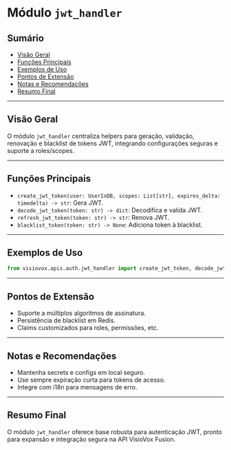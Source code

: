 # Módulo `jwt_handler`

## Sumário
- [Visão Geral](#visão-geral)
- [Funções Principais](#funções-principais)
- [Exemplos de Uso](#exemplos-de-uso)
- [Pontos de Extensão](#pontos-de-extensão)
- [Notas e Recomendações](#notas-e-recomendações)
- [Resumo Final](#resumo-final)

---

## Visão Geral
O módulo `jwt_handler` centraliza helpers para geração, validação, renovação e blacklist de tokens JWT, integrando configurações seguras e suporte a roles/scopes.

---

## Funções Principais
- `create_jwt_token(user: UserInDB, scopes: List[str], expires_delta: timedelta) -> str`: Gera JWT.
- `decode_jwt_token(token: str) -> dict`: Decodifica e valida JWT.
- `refresh_jwt_token(token: str) -> str`: Renova JWT.
- `blacklist_token(token: str) -> None`: Adiciona token à blacklist.

---

## Exemplos de Uso
```python
from visiovox.apis.auth.jwt_handler import create_jwt_token, decode_jwt_token
```

---

## Pontos de Extensão
- Suporte a múltiplos algoritmos de assinatura.
- Persistência de blacklist em Redis.
- Claims customizados para roles, permissões, etc.

---

## Notas e Recomendações
- Mantenha secrets e configs em local seguro.
- Use sempre expiração curta para tokens de acesso.
- Integre com i18n para mensagens de erro.

---

## Resumo Final
O módulo `jwt_handler` oferece base robusta para autenticação JWT, pronto para expansão e integração segura na API VisioVox Fusion. 